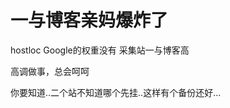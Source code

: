 # 一与博客亲妈爆炸了


hostloc Google的权重没有 采集站一与博客高<img id="aimg_qp0i4" onclick="zoom(this, this.src, 0, 0, 0)" class="zoom" src="https://cdn.jsdelivr.net/gh/hishis/forum-master/public/images/patch.gif" onmouseover="img_onmouseoverfunc(this)" onload="thumbImg(this)" border="0" alt="" />

高调做事，总会呵呵

你要知道..二个站不知道哪个先挂..这样有个备份还好...
